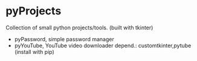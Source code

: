 # pyProjects
Collection of small python projects/tools. (built with tkinter)
- pyPassword, simple password manager
- pyYouTube, YouTube video downloader
    depend.: customtkinter,pytube (install with pip)

